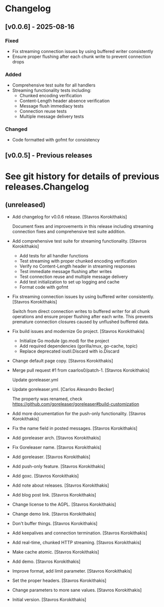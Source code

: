 # Changelog

## [v0.0.6] - 2025-08-16

### Fixed
- Fix streaming connection issues by using buffered writer consistently
- Ensure proper flushing after each chunk write to prevent connection drops

### Added
- Comprehensive test suite for all handlers
- Streaming functionality tests including:
  - Chunked encoding verification
  - Content-Length header absence verification
  - Message flush immediacy tests
  - Connection reuse tests
  - Multiple message delivery tests

### Changed
- Code formatted with gofmt for consistency

## [v0.0.5] - Previous releases

See git history for details of previous releases.Changelog
=========


(unreleased)
------------
- Add changelog for v0.0.6 release. [Stavros Korokithakis]

  Document fixes and improvements in this release including streaming
  connection fixes and comprehensive test suite addition.
- Add comprehensive test suite for streaming functionality. [Stavros
  Korokithakis]

  - Add tests for all handler functions
  - Test streaming with proper chunked encoding verification
  - Verify no Content-Length header in streaming responses
  - Test immediate message flushing after writes
  - Test connection reuse and multiple message delivery
  - Add test initialization to set up logging and cache
  - Format code with gofmt
- Fix streaming connection issues by using buffered writer consistently.
  [Stavros Korokithakis]

  Switch from direct connection writes to buffered writer for all chunk
  operations and ensure proper flushing after each write. This prevents
  premature connection closures caused by unflushed buffered data.
- Fix build issues and modernize Go project. [Stavros Korokithakis]

  - Initialize Go module (go.mod) for the project
  - Add required dependencies (gorilla/mux, go-cache, topic)
  - Replace deprecated ioutil.Discard with io.Discard
- Change default page copy. [Stavros Korokithakis]
- Merge pull request #1 from caarlos0/patch-1. [Stavros Korokithakis]

  Update goreleaser.yml
- Update goreleaser.yml. [Carlos Alexandro Becker]

  The property was renamed, check https://github.com/goreleaser/goreleaser#build-customization
- Add more documentation for the push-only functionality. [Stavros
  Korokithakis]
- Fix the name field in posted messages. [Stavros Korokithakis]
- Add goreleaser arch. [Stavros Korokithakis]
- Fix Goreleaser name. [Stavros Korokithakis]
- Add goreleaser. [Stavros Korokithakis]
- Add push-only feature. [Stavros Korokithakis]
- Add goxc. [Stavros Korokithakis]
- Add note about releases. [Stavros Korokithakis]
- Add blog post link. [Stavros Korokithakis]
- Change license to the AGPL. [Stavros Korokithakis]
- Change demo link. [Stavros Korokithakis]
- Don't buffer things. [Stavros Korokithakis]
- Add keepalives and connection termination. [Stavros Korokithakis]
- Add real-time, chunked HTTP streaming. [Stavros Korokithakis]
- Make cache atomic. [Stavros Korokithakis]
- Add demo. [Stavros Korokithakis]
- Improve format, add limit parameter. [Stavros Korokithakis]
- Set the proper headers. [Stavros Korokithakis]
- Change parameters to more sane values. [Stavros Korokithakis]
- Initial version. [Stavros Korokithakis]


